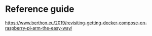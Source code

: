# Reference guide
https://www.berthon.eu/2019/revisiting-getting-docker-compose-on-raspberry-pi-arm-the-easy-way/